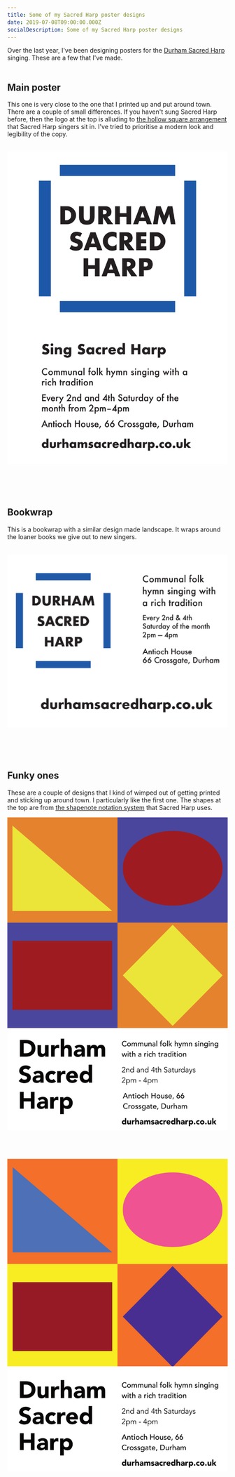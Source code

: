 ```yaml
---
title: Some of my Sacred Harp poster designs
date: 2019-07-08T09:00:00.000Z
socialDescription: Some of my Sacred Harp poster designs
---
```


Over the last year, I've been designing posters for the [Durham Sacred Harp](https://durhamsacredharp.co.uk) singing. These are a few that I've made.
<br><br>

## Main poster

This one is very close to the one that I printed up and put around town. There are a couple of small differences. If you haven't sung Sacred Harp before, then the logo at the top is alluding to [the hollow square arrangement](https://en.wikipedia.org/wiki/Sacred_Harp#Singing_Sacred_Harp_music) that Sacred Harp singers sit in. I've tried to prioritise a modern look and legibility of the copy.
<br><br>

<div class="d-flex justify-content-center">
<a href="/assets/images/blue_square.png" class="border-0 w-80"><img src="/assets/images/blue_square.png" class="border border-dark img-fluid"></a>
</div>

<br><br><br>

## Bookwrap

This is a bookwrap with a similar design made landscape. It wraps around the loaner books we give out to new singers.
<br><br>

<div class="d-flex justify-content-center">
<a href="/assets/images/blue_square_bookwrap.png" class="border-0 w-80"><img src="/assets/images/blue_square_bookwrap.png" class="border border-dark img-fluid"></a>
</div>

<br><br><br>

## Funky ones

These are a couple of designs that I kind of wimped out of getting printed and sticking up around town. I particularly like the first one. The shapes at the top are from [the shapenote notation system](https://en.wikipedia.org/wiki/Sacred_Harp#The_music_and_its_notation) that Sacred Harp uses.

<div class="d-flex justify-content-center">
<a href="/assets/images/funky_squares.png" class="border-0 w-80"><img src="/assets/images/funky_squares.png" class="border border-dark img-fluid"></a>
</div>

<br><br>

<div class="d-flex justify-content-center mb-5">
<a href="/assets/images/funky_squares_gharish.png" class="border-0 w-80"><img src="/assets/images/funky_squares_gharish.png" class="border border-dark img-fluid"></a>
</div>

